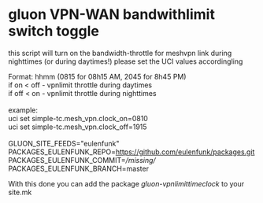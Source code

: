 gluon VPN-WAN bandwithlimit switch toggle
=========================================

this script will turn on the bandwidth-throttle for meshvpn link during nighttimes (or during daytimes!)
please set the UCI values accordingling

Format: hhmm (0815 for 08h15 AM, 2045 for 8h45 PM)<br>
if on < off - vpnlimit throttle during daytimes<br>
if off < on - vpnlimit throttle during nighttimes<br>
<br>
example:<br>
uci set simple-tc.mesh_vpn.clock_on=0810<br>
uci set simple-tc.mesh_vpn.clock_off=1915<br>
<br>
GLUON_SITE_FEEDS="eulenfunk"<br>
PACKAGES_EULENFUNK_REPO=https://github.com/eulenfunk/packages.git<br>
PACKAGES_EULENFUNK_COMMIT=*/missing/*<br>
PACKAGES_EULENFUNK_BRANCH=master<br>

With this done you can add the package *gluon-vpnlimittimeclock* to your site.mk
